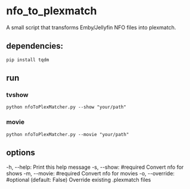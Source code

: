 # nfo_to_plexmatch

A small script that transforms Emby/Jellyfin NFO files into plexmatch.

## dependencies:
`pip install tqdm`

## run

### tvshow

`python nfoToPlexMatcher.py --show "your/path"`

### movie

`python nfoToPlexMatcher.py --movie "your/path"`

## options

-h, --help:
    Print this help message
-s, --show: #required
    Convert nfo for shows
-m, --movie: #required
    Convert nfo for movies
-o, --override: #optional (default: False)
    Override existing .plexmatch files
